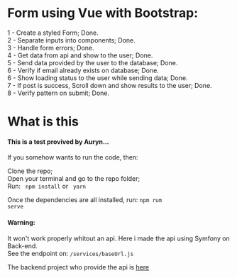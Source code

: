 # Form using Vue with Bootstrap:

1 - Create a styled Form; Done.
<br>
2 - Separate inputs into components; Done.
<br>
3 - Handle form errors; Done.
<br>
4 - Get data from api and show to the user; Done.
<br>
5 - Send data provided by the user to the database; Done.
<br>
6 - Verify if email already exists on database; Done.
<br>
6 - Show loading status to the user while sending data; Done.
<br>
7 - If post is success, Scroll down and show results to the user; Done.
<br>
8 - Verify pattern on submit; Done.

# What is this

#### This is a test provived by Auryn...

If you somehow wants to run the code, then:

Clone the repo;
<br>
Open your terminal and go to the repo folder;
<br>
Run: <code> npm install</code> or <code> yarn </code>

Once the dependencies are all installed, run: <code>npm rum serve</code>

#### Warning:

It won't work properly whitout an api. Here i made the api using Symfony on Back-end.
<br>
See the endpoint on: <code>/services/baseUrl.js</code>

The backend project who provide the api is <a href="https://github.com/MoranggNormal/symfony_app">here</a>
